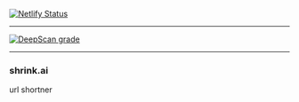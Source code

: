 [![Netlify Status](https://api.netlify.com/api/v1/badges/aa81118c-eadd-4bcb-82e0-189f9492992b/deploy-status)](https://app.netlify.com/sites/zealous-goldwasser-736a6d/deploys)
_____________________________________
[![DeepScan grade](https://deepscan.io/api/teams/8987/projects/11224/branches/165285/badge/grade.svg)](https://deepscan.io/dashboard#view=project&tid=8987&pid=11224&bid=165285)
_____________________________________
### shrink.ai
url shortner

